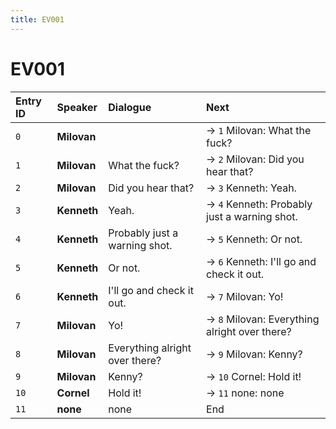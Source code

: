 ```yaml
---
title: EV001
---
```


# EV001


| Entry ID | Speaker | Dialogue | Next |
| :------- | :------ | :------- | :------------ |
| `0` | **Milovan** |  | → `1` Milovan: What the fuck? |
| `1` | **Milovan** | What the fuck? | → `2` Milovan: Did you hear that? |
| `2` | **Milovan** | Did you hear that? | → `3` Kenneth: Yeah\. |
| `3` | **Kenneth** | Yeah\. | → `4` Kenneth: Probably just a warning shot\. |
| `4` | **Kenneth** | Probably just a warning shot\. | → `5` Kenneth: Or not\. |
| `5` | **Kenneth** | Or not\. | → `6` Kenneth: I'll go and check it out\. |
| `6` | **Kenneth** | I'll go and check it out\. | → `7` Milovan: Yo\! |
| `7` | **Milovan** | Yo\! | → `8` Milovan: Everything alright over there? |
| `8` | **Milovan** | Everything alright over there? | → `9` Milovan: Kenny? |
| `9` | **Milovan** | Kenny? | → `10` Cornel: Hold it\! |
| `10` | **Cornel** | Hold it\! | → `11` none: none |
| `11` | **none** | none | End |
